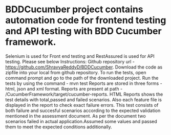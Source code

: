 # BDDCucumber project contains automation code for frontend testing and API testing with BDD Cucumber framework.
Selenium is used for Front end testing and RestAssured is used for API testing.
Please see below Instructions:
Github repository url - https://github.com/ShravyaReddyD/BDDCucumber.
Download the code as zipfile into your local from github repository.
To run the tests, open command prompt and go to the path of the downloaded project.
Run the tests by using the command -  mvn test
Reports are stored in three forms - html, json and xml format.
Reports are present at path - /CucumberFramework/target/cucumber-reports.
HTML Reports shows the test details with total,passed and failed scenarios.
Also each feature file is displayed in the report to check exact failure errors.
This test consists of both failure and succesful scenarios according to the expected validation mentioned in the assessment document.
As per the document two scenarios failed in actual application.Assumed some values and passed them to meet the expected conditions additionally.





